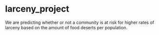 # larceny_project
We are predicting whether or not a community is at risk for higher rates of larceny based on the amount of food deserts per population.
